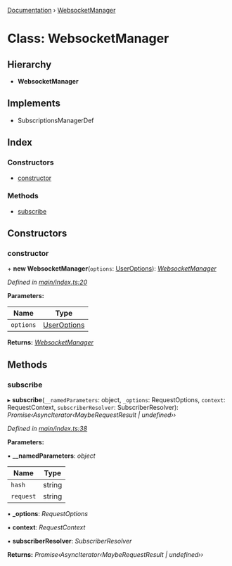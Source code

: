 [Documentation](../README.md) › [WebsocketManager](websocketmanager.md)

# Class: WebsocketManager

## Hierarchy

* **WebsocketManager**

## Implements

* SubscriptionsManagerDef

## Index

### Constructors

* [constructor](websocketmanager.md#constructor)

### Methods

* [subscribe](websocketmanager.md#subscribe)

## Constructors

###  constructor

\+ **new WebsocketManager**(`options`: [UserOptions](../interfaces/useroptions.md)): *[WebsocketManager](websocketmanager.md)*

*Defined in [main/index.ts:20](https://github.com/badbatch/graphql-box/blob/e966cb9b/packages/websocket-manager/src/main/index.ts#L20)*

**Parameters:**

Name | Type |
------ | ------ |
`options` | [UserOptions](../interfaces/useroptions.md) |

**Returns:** *[WebsocketManager](websocketmanager.md)*

## Methods

###  subscribe

▸ **subscribe**(`__namedParameters`: object, `_options`: RequestOptions, `context`: RequestContext, `subscriberResolver`: SubscriberResolver): *Promise‹AsyncIterator‹MaybeRequestResult | undefined››*

*Defined in [main/index.ts:38](https://github.com/badbatch/graphql-box/blob/e966cb9b/packages/websocket-manager/src/main/index.ts#L38)*

**Parameters:**

▪ **__namedParameters**: *object*

Name | Type |
------ | ------ |
`hash` | string |
`request` | string |

▪ **_options**: *RequestOptions*

▪ **context**: *RequestContext*

▪ **subscriberResolver**: *SubscriberResolver*

**Returns:** *Promise‹AsyncIterator‹MaybeRequestResult | undefined››*
